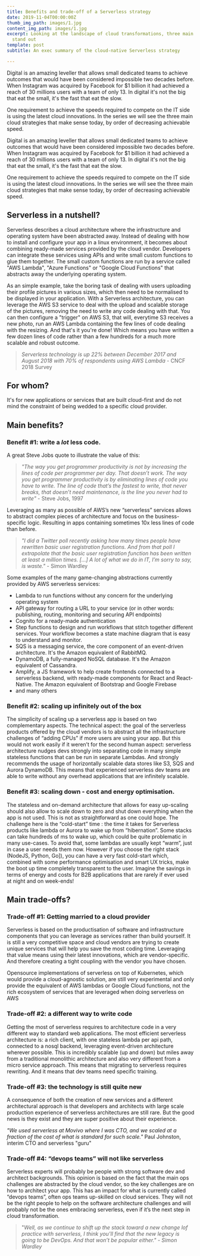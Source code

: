 ```yaml
---
title: Benefits and trade-off of a Serverless strategy
date: 2019-11-04T00:00:00Z
thumb_img_path: images/1.jpg
content_img_path: images/1.jpg
excerpt: Looking at the landscape of cloud transformations, three main strategies
  stand out
template: post
subtitle: An exec summary of the cloud-native Serverless strategy

---
```

Digital is an amazing leveller that allows small dedicated teams to achieve outcomes that would have been considered impossible two decades before. When Instagram was acquired by Facebook for $1 billion it had achieved a reach of 30 millions users with a team of only 13. In digital it's not the big that eat the small, it's the fast that eat the slow.

One requirement to achieve the speeds required to compete on the IT side is using the latest cloud innovations. In the series we will see the three main cloud strategies that make sense today, by order of decreasing achievable speed.

Digital is an amazing leveller that allows small dedicated teams to achieve outcomes that would have been considered impossible two decades before. When Instagram was acquired by Facebook for $1 billion it had achieved a reach of 30 millions users with a team of only 13. In digital it's not the big that eat the small, it's the fast that eat the slow.

One requirement to achieve the speeds required to compete on the IT side is using the latest cloud innovations. In the series we will see the three main cloud strategies that make sense today, by order of decreasing achievable speed.

## Serverless in a nutshell?

Serverless describes a cloud architecture where the infrastructure and operating system have been abstracted away. Instead of dealing with how to install and configure your app in a linux environment, it becomes about combining ready-made services provided by the cloud vendor. Developers can integrate these services using APIs and write small custom functions to glue them together. The small custom functions are run by a service called "AWS Lambda", "Azure Functions" or "Google Cloud Functions" that abstracts away the underlying operating system.

As an simple example, take the boring task of dealing with users uploading their profile pictures in various sizes, which then need to be normalised to be displayed in your application. With a Serverless architecture, you can leverage the AWS S3 service to deal with the upload and scalable storage of the pictures, removing the need to write any code dealing with that. You can then configure a "trigger" on AWS S3, that will, everytime S3 receives a new photo, run an AWS Lambda containing the few lines of code dealing with the resizing. And that's it you're done! Which means you have written a few dozen lines of code rather than a few hundreds for a much more scalable and robust outcome.

> _Serverless technology is up 22% between December 2017 and August 2018 with 70% of respondents using AWS Lambda_ - CNCF 2018 Survey

## **For whom?**

It's for new applications or services that are built cloud-first and do not mind the constraint of being wedded to a specific cloud provider.

## **Main benefits?**

### **Benefit #1: write a _lot_ less code.**

A great Steve Jobs quote to illustrate the value of this:

> _"The way you get programmer productivity is not by increasing the lines of code per programmer per day. That doesn’t work. The way you get programmer productivity is by eliminating lines of code you have to write. The line of code that’s the fastest to write, that never breaks, that doesn’t need maintenance, is the line you never had to write"_ - Steve Jobs, 1997

Leveraging as many as possible of AWS’s new “serverless” services allows to abstract complex pieces of architecture and focus on the business-specific logic. Resulting in apps containing sometimes 10x less lines of code than before.

> _"I did a Twitter poll recently asking how many times people have rewritten basic user registration functions. And from that poll I extrapolate that the basic user registration function has been written at least a million times. \[...\] A lot of what we do in IT, I’m sorry to say, is waste."_ - Simon Wardley

Some examples of the many game-changing abstractions currently provided by AWS serverless services:

* Lambda to run functions without any concern for the underlying operating system
* API gateway for routing a URL to your service (or in other words: publishing, routing, monitoring and securing API endpoints)
* Cognito for a ready-made authentication
* Step functions to design and run workflows that stitch together different services. Your workflow becomes a state machine diagram that is easy to understand and monitor.
* SQS is a messaging service, the core component of an event-driven architecture. It's the Amazon equivalent of RabbitMQ.
* DynamoDB, a fully-managed NoSQL database. It's the Amazon equivalent of Cassandra.
* Amplify, a JS framework to help create frontends connected to a serverless backend, with ready-made components for React and React-Native. The Amazon equivalent of Bootstrap and Google Firebase
* and many others

### **Benefit #2: scaling up infinitely out of the box**

The simplicity of scaling up a serverless app is based on two complementary aspects. The technical aspect: the goal of the serverless products offered by the cloud vendors is to abstract all the infrastructure challenges of “adding CPUs” if more users are using your app. But this would not work easily if it weren’t for the second human aspect: serverless architecture nudges devs strongly into separating code in many simple stateless functions that can be run in separate Lambdas. And strongly recommends the usage of horizontally scalable data stores like S3, SQS and Aurora DynamoDB. This means that experienced serverless dev teams are able to write without any overhead applications that are infinitely scalable.

### **Benefit #3: scaling down - cost and energy optimisation.**

The stateless and on-demand architecture that allows for easy up-scaling should also allow to scale down to zero and shut down everything when the app is not used. This is not as straightforward as one could hope. The challenge here is the “cold-start” time : the time it takes for Serverless products like lambda or Aurora to wake up from “hibernation”. Some stacks can take hundreds of ms to wake up, which could be quite problematic in many use-cases. To avoid that, some lambdas are usually kept “warm”, just in case a user needs them now. However if you choose the right stack (NodeJS, Python, Go\]), you can have a very fast cold-start which, combined with some performance optimisation and smart UX tricks, make the boot up time completely transparent to the user. Imagine the savings in terms of energy and costs for B2B applications that are rarely if ever used at night and on week-ends!

## **Main trade-offs?**

### **Trade-off #1: Getting married to a cloud provider**

Serverless is based on the productisation of software and infrastructure components that you can leverage as services rather than build yourself. It is still a very competitive space and cloud vendors are trying to create unique services that will help you save the most coding time. Leveraging that value means using their latest innovations, which are vendor-specific. And therefore creating a tight coupling with the vendor you have chosen.

Opensource implementations of serverless on top of Kubernetes, which would provide a cloud-agnostic solution, are still very experimental and only provide the equivalent of AWS lambdas or Google Cloud functions, not the rich ecosystem of services that are leveraged when doing serverless on AWS

### **Trade-off #2: a different way to write code**

Getting the most of serverless requires to architecture code in a very different way to standard web applications. The most efficient serverless architecture is: a rich client, with one stateless lambda per api path, connected to a nosql backend, leveraging event-driven architecture wherever possible. This is incredibly scalable (up and down) but miles away from a traditional monolithic architecture and also very different from a micro service approach. This means that migrating to serverless requires rewriting. And it means that dev teams need specific training.

### **Trade-off #3: the technology is still quite new**

A consequence of both the creation of new services and a different architectural approach is that developers and architects with large scale production experience of serverless architectures are still rare. But the good news is they exist and they are super positive about their experience.

_"We used serverless at Movivo where I was CTO, and we scaled at a fraction of the cost of what is standard for such scale."_ Paul Johnston, interim CTO and serverless "guru"

### **Trade-off #4: “devops teams” will not like serverless**

Serverless experts will probably be people with strong software dev and architect backgrounds. This opinion is based on the fact that the main ops challenges are abstracted by the cloud vendor, so the key challenges are on how to architect your app. This has an impact for what is currently called “devops teams”, often ops teams up-skilled on cloud services. They will not be the right people to help on the software architecture challenges and will probably not be the ones embracing serverless, even if it’s the next step in cloud transformation.

> "_Well, as we continue to shift up the stack toward a new change lof practice with serverless, I think you’ll find that the new legacy is going to be DevOps. And that won’t be popular either." - Simon Wardley_